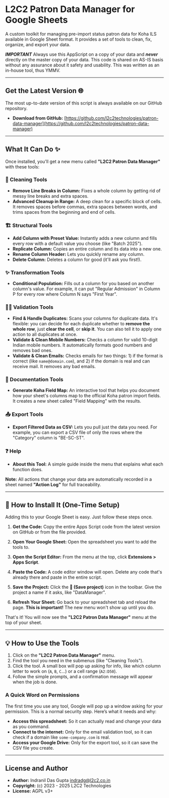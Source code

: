 # L2C2 Patron Data Manager for Google Sheets

A custom toolkit for managing pre-import status patron data for Koha ILS available in Google Sheet format. It provides a set of tools to clean, fix, organize, and export your data.

***IMPORTANT*** Always use this AppScript on a copy of your data and ***never*** directly on the master copy of your data. This code is shared on AS-IS basis without any assurance about it safety and usability. This was written as an in-house tool, thus YMMV.

---

## Get the Latest Version 🌐

The most up-to-date version of this script is always available on our GitHub repository.

* **Download from GitHub:** [https://github.com/l2c2technologies/patron-data-manager](https://github.com/l2c2technologies/patron-data-manager)

---

## What It Can Do ✨

Once installed, you'll get a new menu called **"L2C2 Patron Data Manager"** with these tools:

### 🧼 Cleaning Tools
* **Remove Line Breaks in Column:** Fixes a whole column by getting rid of messy line breaks and extra spaces.
* **Advanced Cleanup in Range:** A deep clean for a specific block of cells. It removes spaces before commas, extra spaces between words, and trims spaces from the beginning and end of cells.

### 🏗️ Structural Tools
* **Add Column with Preset Value:** Instantly adds a new column and fills every row with a default value you choose (like "Batch 2025").
* **Replicate Column:** Copies an entire column and its data into a new one.
* **Rename Column Header:** Lets you quickly rename any column.
* **Delete Column:** Deletes a column for good (it'll ask you first!).

### ✨ Transformation Tools
* **Conditional Population:** Fills out a column for you based on another column's value. For example, it can put "Regular Admission" in Column P for every row where Column N says "First Year".

### 🕵️‍♂️ Validation Tools
* **Find & Handle Duplicates:** Scans your columns for duplicate data. It's flexible: you can decide for each duplicate whether to **remove the whole row**, just **clear the cell**, or **skip it**. You can also tell it to apply one action to all duplicates at once.
* **Validate & Clean Mobile Numbers:** Checks a column for valid 10-digit Indian mobile numbers. It automatically formats good numbers and removes bad ones.
* **Validate & Clean Emails:** Checks emails for two things: 1) if the format is correct (like `name@domain.com`), and 2) if the domain is real and can receive mail. It removes any bad emails.

### 📝 Documentation Tools
* **Generate Koha Field Map:** An interactive tool that helps you document how your sheet's columns map to the official Koha patron import fields. It creates a new sheet called "Field Mapping" with the results.

### 📤 Export Tools
* **Export Filtered Data as CSV:** Lets you pull just the data you need. For example, you can export a CSV file of only the rows where the "Category" column is "BE-SC-ST".

### ❓ Help
* **About this Tool:** A simple guide inside the menu that explains what each function does.

**Note:** All actions that change your data are automatically recorded in a sheet named **"Action Log"** for full traceability.

---

## 🚀 How to Install It (One-Time Setup)

Adding this to your Google Sheet is easy. Just follow these steps once.

1.  **Get the Code:**
    Copy the entire Apps Script code from the latest version on GitHub or from the file provided.

2.  **Open Your Google Sheet:**
    Open the spreadsheet you want to add the tools to.

3.  **Open the Script Editor:**
    From the menu at the top, click **Extensions > Apps Script**.

4.  **Paste the Code:**
    A code editor window will open. Delete any code that's already there and paste in the entire script.

5.  **Save the Project:**
    Click the **💾 (Save project)** icon in the toolbar. Give the project a name if it asks, like "DataManager".

6.  **Refresh Your Sheet:**
    Go back to your spreadsheet tab and reload the page. **This is important!** The new menu won't show up until you do.

That's it! You will now see the **"L2C2 Patron Data Manager"** menu at the top of your sheet.

---

## 💡 How to Use the Tools

1.  Click on the **"L2C2 Patron Data Manager"** menu.
2.  Find the tool you need in the submenus (like "Cleaning Tools").
3.  Click the tool. A small box will pop up asking for info, like which column letter to work on (`A`, `B`, `C`...) or a cell range (`A2:D50`).
4.  Follow the simple prompts, and a confirmation message will appear when the job is done.

### A Quick Word on Permissions
The first time you use any tool, Google will pop up a window asking for your permission. This is a normal security step. Here’s what it needs and why:

* **Access this spreadsheet:** So it can actually read and change your data as you command.
* **Connect to the internet:** Only for the email validation tool, so it can check if a domain like `some-company.com` is real.
* **Access your Google Drive:** Only for the export tool, so it can save the CSV file you create.

---

## License and Author

* **Author:** Indranil Das Gupta <indradg@l2c2.co.in>
* **Copyright:** (c) 2023 - 2025 L2C2 Technologies
* **License:** AGPL v3+
